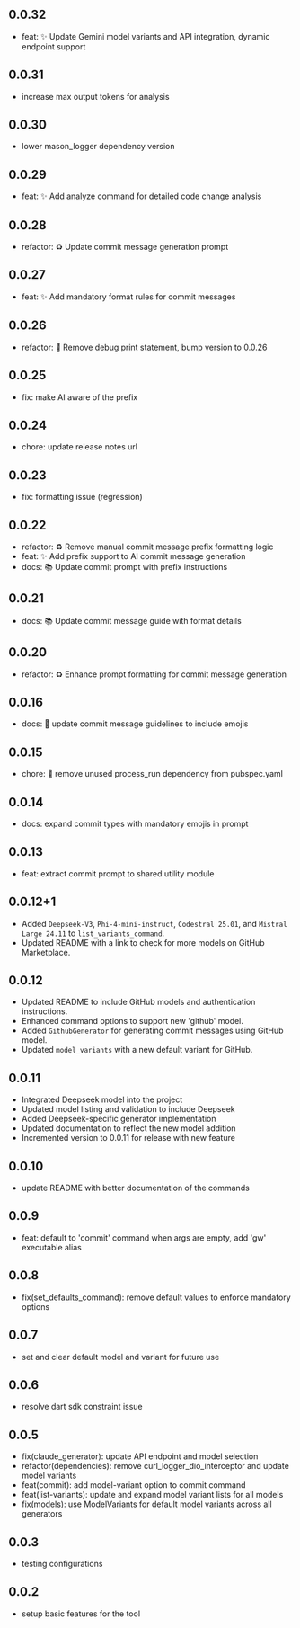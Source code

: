 ## 0.0.32
- feat: ✨ Update Gemini model variants and API integration, dynamic endpoint support

## 0.0.31
- increase max output tokens for analysis

## 0.0.30
- lower mason_logger dependency version

## 0.0.29
- feat: ✨ Add analyze command for detailed code change analysis


## 0.0.28
- refactor: ♻️ Update commit message generation prompt

## 0.0.27
- feat: ✨ Add mandatory format rules for commit messages

## 0.0.26
- refactor: 🔧 Remove debug print statement, bump version to 0.0.26

## 0.0.25
- fix: make AI aware of the prefix

## 0.0.24
- chore: update release notes url

## 0.0.23
- fix: formatting issue (regression)

## 0.0.22
- refactor: ♻️ Remove manual commit message prefix formatting logic
- feat: ✨ Add prefix support to AI commit message generation
- docs: 📚 Update commit prompt with prefix instructions


## 0.0.21
- docs: 📚 Update commit message guide with format details

## 0.0.20
- refactor: ♻️ Enhance prompt formatting for commit message generation

## 0.0.16
- docs: 📝 update commit message guidelines to include emojis

## 0.0.15
- chore: 🧹 remove unused process_run dependency from pubspec.yaml

## 0.0.14
- docs: expand commit types with mandatory emojis in prompt

## 0.0.13
- feat: extract commit prompt to shared utility module

## 0.0.12+1
- Added `Deepseek-V3`, `Phi-4-mini-instruct`, `Codestral 25.01`, and `Mistral Large 24.11` to `list_variants_command`.
- Updated README with a link to check for more models on GitHub Marketplace.

## 0.0.12
- Updated README to include GitHub models and authentication instructions.
- Enhanced command options to support new 'github' model.
- Added `GithubGenerator` for generating commit messages using GitHub model.
- Updated `model_variants` with a new default variant for GitHub.

## 0.0.11
- Integrated Deepseek model into the project
- Updated model listing and validation to include Deepseek
- Added Deepseek-specific generator implementation
- Updated documentation to reflect the new model addition
- Incremented version to 0.0.11 for release with new feature

## 0.0.10
- update README with better documentation of the commands

## 0.0.9
- feat: default to 'commit' command when args are empty, add 'gw' executable alias

## 0.0.8
- fix(set_defaults_command): remove default values to enforce mandatory options

## 0.0.7
- set and clear default model and variant for future use

## 0.0.6
- resolve dart sdk constraint issue

## 0.0.5
- fix(claude_generator): update API endpoint and model selection
- refactor(dependencies): remove curl_logger_dio_interceptor and update model variants
- feat(commit): add model-variant option to commit command
- feat(list-variants): update and expand model variant lists for all models
- fix(models): use ModelVariants for default model variants across all generators

## 0.0.3
- testing configurations

## 0.0.2
- setup basic features for the tool
